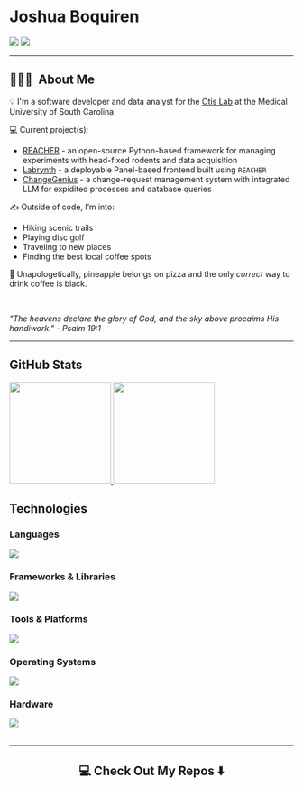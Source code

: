 # Joshua Boquiren

[![](https://img.shields.io/badge/@thejoshbq-grey?style=for-the-badge&logo=X)](https://x.com/thejoshbq) 
[![](https://img.shields.io/badge/thejoshbq@proton.me-grey?style=for-the-badge&logo=proton)](mailto:thejoshbq@proton.me)

---

## 👨🏻‍💻 &nbsp;About Me

💡 I'm a software developer and data analyst for the [Otis Lab](https://www.otis-lab.org) at the Medical University of South Carolina.

💻 Current project(s):
  - [REACHER](https://github.com/Otis-Lab-MUSC/reacher) - an open-source Python-based framework for managing experiments with head-fixed rodents and data acquisition
  - [Labrynth](https://github.com/Otis-Lab-MUSC/labrynth) - a deployable Panel-based frontend built using `REACHER`
  - [ChangeGenius](https://github.com/CSCI495-Modus21) - a change-request management system with integrated LLM for expidited processes and database queries

✍️ Outside of code, I’m into: 
  - Hiking scenic trails  
  - Playing disc golf  
  - Traveling to new places  
  - Finding the best local coffee spots

💬 Unapologetically, pineapple belongs on pizza and the only *correct* way to drink coffee is black.

<br>

*"The heavens declare the glory of God, and the sky above procaims His handiwork." - Psalm 19:1*

---

## GitHub Stats

<div align="left">
  <a href="https://github.com/thejoshbq">
    <img height="180em" src="https://github-readme-stats-git-masterrstaa-rickstaa.vercel.app/api?username=thejoshbq&show_icons=true&theme=tokyonight&include_all_commits=true&count_private=true&hide_border=false"/>
  </a>
  <a href="https://github.com/thejoshbq">
    <img height="180em" src="https://github-readme-stats-eight-theta.vercel.app/api/top-langs/?username=thejoshbq&langs_count=12&layout=compact&theme=tokyonight&include_all_commits=true&count_private=true&hide_border=false" />
  </a>
</div>

## Technologies

  <h3>Languages</h3>
  <div align="left">
    <a href="https://github.com/thejoshbq">
      <img src="https://skillicons.dev/icons?i=cpp,python,java,bash,powershell,mysql,sqlite,html,css,markdown" />
    </a>
  </div>
  <h3>Frameworks & Libraries</h3>
  <div align="left">
    <a href="https://github.com/thejoshbq">
      <img src="https://skillicons.dev/icons?i=tensorflow,react,django,flask,fastapi,matlab" />
    </a>
  </div>

  <h3>Tools & Platforms</h3>
  <div align="left">
    <a href="https://github.com/thejoshbq">
      <img src="https://skillicons.dev/icons?i=git,github,githubactions,vscode,anaconda,figma" />
    </a>
  </div>
  
  <h3>Operating Systems</h3>
  <div align="left">
    <a href="https://github.com/thejoshbq">
      <img src="https://skillicons.dev/icons?i=ubuntu,debian,kali" />
    </a>
  </div>
  
  <h3>Hardware</h3>
  <div align="left">
    <a href="https://github.com/thejoshbq">
      <img src="https://skillicons.dev/icons?i=arduino,raspberrypi&perline=4" />
    </a>
  </div>

<br>

---

<h2  align="center">💻 Check Out My Repos ⬇️ </h2>
